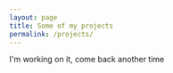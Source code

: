 ```yaml
---
layout: page
title: Some of my projects
permalink: /projects/
---
```


I'm working on it, come back another time
